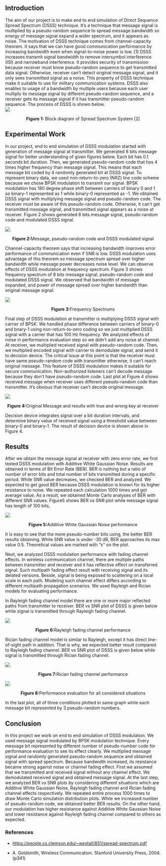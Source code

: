 ## Introduction

The aim of our project is to make end to end simulation of Direct Sequence Spread Spectrum (DSSS) technique. It’s a technique that message signal is multiplied by a pseudo-random sequence to spread message bandwidth so energy of message signal expand a wider spectrum, and it appears as noise. The motivation of DSSS technique comes from channel-capacity theorem. It says that we can have good communication performance by increasing bandwidth even when signal-to-noise power is low. [1] DSSS increases transmit signal bandwidth to remove intersymbol interference (ISI) and narrowband interference. It provides security of transmission because receiver must know pseudo-random sequence to get transmitted data signal. Otherwise, receiver can’t detect original message signal, and it only sees transmitted signal as a noise. This property of DSSS technique make it suitable to use for military communication systems. DSSS also enables to usage of a bandwidth by multiple users because each user multiply its message signal by different pseudo-random sequence, and a receiver gets its message signal if it has transmitter pseudo-random sequence. The process of DSSS is shown below.  
 <img src="images/1.png"/>
<p align="center"><b>Figure 1:</b> Block diagram of Spread Spectrum System [2]</p>

## Experimental Work
In our project, end to end simulation of DSSS modulation started with generation of message signal at transmitter. We generated 8 bits message signal for better understanding of given figures below. Each bit has 0.1 seconds bit duration. Then, we generated pseudo-random code that has 4 times higher frequency than message signal. This means that each message bit coded by 4 randomly generated bit at DSSS signal. To represent binary data, we used non-return-to-zero (NRZ) line code scheme because we chose BPSK modulation to transmit our signal. BPSK modulation has 180 degree phase shift between carriers of binary 0 and 1 so binary-1 represented as 1 while binary-0 represented as -1. We obtained DSSS signal with multiplying message signal and pseudo-random code. The receiver must be aware of this pseudo-random code. Otherwise, it can’t get transmitted message signal, and transmitted signal appears as a noise at receiver. Figure 2 shows generated 8 bits message signal, pseudo-random code and modulated DSSS signal.

<img src="images/1x.png"/>
<p align="center"><b>Figure 2:</b>Message, pseudo-random code and DSSS modulated signal</p>

Channel-capacity theorem says that increasing bandwidth improves error performance of communication even if SNR is low. DSSS modulation uses advantage of this theorem so message spectrum spread over higher bandwidth while message power decreases noise level. We can observe effects of DSSS modulation at frequency spectrum. Figure 3 shows frequency spectrum of 8 bits message signal, pseudo-random code and modulated DSSS signal. We observed that bandwidth of message expanded, and power of message spread over higher bandwidth than original message signal.  

<img src="images/2.png"/>
<p align="center"><b>Figure 3:</b>Frequency Spectrums</p>

Final step of DSSS modulation at transmitter is multiplying DSSS signal with carrier of BPSK. We handled phase difference between carriers of binary-0 and bnary-1 using non-return-to-zero coding so we just multiplied DSSS signal with a carrier that has 100 Hz frequency. We analyzed effects of noise in performance evaluation step so we didn’t add any noise at channel. At receiver, we multiplied received signal with pseudo-random code. Then, we multiplied encoded signal with carrier to demodulate signal, and send it to decision device. The critical issue at this point is that the receiver must have same pseudo-random code with transmitter otherwise, it can’t reach original message. This feature of DSSS modulation makes it suitable for secure communication. Non-authorized listeners can’t decode message because they don’t have pseudo-random code. Last plot at Figure 4 shows received message when receiver uses different pseudo-random code than transmitter. It’s obvious that receiver can’t decode original message.

<img src="images/3.png"/>
<p align="center"><b>Figure 4:</b>Original Message and results with true and wrong key at receiver</p>

Decision device integrates signal over a bit duration intervals, and determine binary value of received signal using a threshold value between binary-0 and binary-1. The result of decision device is shown above in Figure 4.

## Results

After we obtain the message signal at receiver with zero error rate, we first tested DSSS modulation with Additive White Gaussian Noise. Results are obtained in terms of Bit Error Rate (BER).  BER is nothing but a ratio of number of error bits and total number of bits transmitted during a specific period. While SNR value decreases, we checked BER and analyzed. We expected to get good BER because DSSS modulation is known for its higher resistance to noise. We repeated each calculation 1000 times and got average value. As a result, we obtained Monte Carlo analyses of BER with different SNR values. Figure5 shows BER vs SNR plot while message signal has length of 100 bits. 

<img src="images/6.png"/>
<p align="center"><b>Figure 5:</b>Additive White Gaussian Noise performance</p>

It is easy to see that the more pseudo-number bits using, the better BER results obtaining. While SNR value is under -30 dB, BER approaches its max value 0.5. Theoretical values are marked with “x” on the plot.

Next, we analyzed DSSS modulation performance with fading channel effects. In wireless communication channel, there are multiple paths between transmitter and receiver and it has reflective effect on transferred signal. Such multipath fading effect result with receiving signal and its delated versions.  Beside, signal is being exposed to scattering on a local scale in each path. Modeling such channel effect differs according to different multipath propagation scenarios. We used Rayleigh and Rician models for evaluating performance. 

In Rayleigh fading channel model there are one or more major reflected paths from transmitter to receiver. BER vs SNR plot of DSSS is given below while signal is transmitted through Rayleigh fading channel.

<img src="images/7.png"/>
<p align="center"><b>Figure 6:</b>Rayleigh fading channel performance</p>

 Rician fading channel model is similar to Rayleigh, except it has direct line-of-sight path in addition. That is why, we expected better result compared to Rayleigh fading channel. BER vs SNR plot of DSSS is given below while signal is transmitted through Rician fading channel.
 
<img src="images/8.png"/>
<p align="center"><b>Figure 7:</b>Rician fading channel performance</p>

<img src="images/9.png"/>
<p align="center"><b>Figure 8:</b>Performance evaluation for all considered situations</p>

In the last plot, all of three conditions plotted in same graph while each message bit represented by 3 pseudo-random numbers. 

## Conclusion

In this project we work on end to end simulation of DSSS modulation. We used message signal modulated by BPSK modulation technique. Every message bit represented by different number of pseudo-number code for performance evaluation to see its effect clearly. We multiplied message signal and randomly generated pseudo-random sequence and obtained signal with spread spectrum. Because bandwidth increased, its resistance became strong against noise or channel fading effect. First we assumed that we transmitted and received signal without any channel effect. We demodulated received signal and obtained message signal. At the last step, we analyzed BER vs SNR plots by considering different situations which are Additive White Gaussian Noise, Rayleigh fading channel and Rician fading channel effects respectively. We repeated entire process 1000 times to draw Monte Carlo simulation distribution plots. While we increased number of pseudo-random code, we obtained better BER results. On the other hand, our modulation has higher resistance against Additive White Gaussian Noise and lower resistance against Rayleigh fading channel compared to others as expected. 

### References
- https://people.cs.clemson.edu/~westall/851/spread-spectrum.pdf

- A. Goldsmith, Wireless Communication. Stanford University Press, 2004. (p341)
